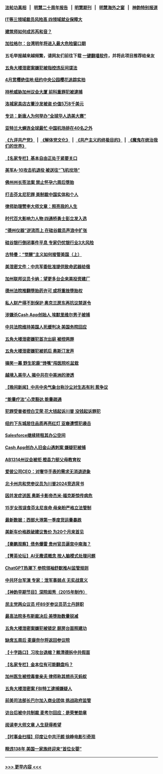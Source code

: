 #### [法轮功真相](https://github.com/gfw-breaker/truth/blob/master/README.md?t=0) &nbsp;&nbsp;|&nbsp;&nbsp; [明慧二十周年报告](https://github.com/gfw-breaker/mh-reports/blob/master/README.md?t=0) &nbsp;&nbsp;|&nbsp;&nbsp;[明慧期刊](https://github.com/gfw-breaker/mh-qikan) &nbsp;&nbsp;|&nbsp;&nbsp; [明慧海外之窗](https://github.com/gfw-breaker/mh-news/blob/master/README.md?t=0) &nbsp;&nbsp;|&nbsp;&nbsp; [神韵特别报道](https://github.com/gfw-breaker/mh-news/blob/master/shenyun.md?t=0)
#### [IT等三领域裁员风险高 四领域就业保障大](../pages/nsc412/n13973128.md?t=04150943) 
#### [建筑师如何成苏芮和音？](../pages/nsc412/n13973211.md?t=04150943) 
#### [加拉格尔：台湾明年将进入最大危险窗口期](../pages/nsc412/n13973088.md?t=04150943) 
#### 五毛举报越来越频繁，请网友们前往下载 [一键翻墙软件](https://github.com/gfw-breaker/ssr-accounts)，并将此项目推荐给亲友
#### [五角大楼泄密案嫌犯被指控违反间谍法](../pages/nsc412/n13973177.md?t=04150943) 
#### [4月赏樱绝佳地 纽约中央公园樱花追踪实拍](../pages/nsc412/n13973123.md?t=04150943) 
#### [持枪威胁加州议会大厦 前科重罪犯被逮捕](../pages/nsc412/n13973186.md?t=04150943) 
#### [洛城家具店古董沙发被盗 价值5万8千美元](../pages/nsc412/n13973115.md?t=04150943) 
#### [专访：新唐人为何举办“全球华人选美大赛”](../pages/nsc412/n13973089.md?t=04150943) 
#### [亚特兰大蝉连全球最忙  中国机场排在40名之外](../pages/nsc412/n13973137.md?t=04150943) 
#### [《九评共产党》](https://github.com/begood0513/9ping.md/blob/master/README.md) &nbsp;|&nbsp; [《解体党文化》](../../../../jtdwh.md/blob/master/README.md)  &nbsp;|&nbsp; [《共产主义的终极目的》](../../../../gczydzjmd.md/blob/master/README.md) &nbsp;|&nbsp; [《魔鬼在统治我们的世界》](../../../../mgztzwmdsj.md/blob/master/README.md) 
#### [【名家专栏】基本自由正处于紧要关口](../pages/nsc412/n13971242.md?t=04150943) 
#### [美军A-10攻击机退役 被送往“飞机坟场”](../pages/nsc412/n13973050.md?t=04150943) 
#### [佛州州长签法案 禁止怀孕六周后堕胎](../pages/nsc412/n13973001.md?t=04150943) 
#### [打击芬太尼犯罪 美制裁中国实体和个人](../pages/nsc412/n13973042.md?t=04150943) 
#### [律师助理赞李大师文章：照亮我的人生](../pages/nsc412/n13969915.md?t=04150943) 
#### [时代百大影响力人物 四通桥勇士彭立发入选](../pages/nsc412/n13973026.md?t=04150943) 
#### [“德州仪器”逆流而上 在硅谷裁员声浪中扩张](../pages/nsc412/n13972657.md?t=04150943) 
#### [硅谷银行倒闭事件平息 专家仍忧银行业3大风险](../pages/nsc412/n13972577.md?t=04150943) 
#### [古特曼：“觉醒”主义如何接管美国（上）](../pages/nsc412/n13972534.md?t=04150943) 
#### [美泄密文件：中共军委批准提供致命武器给俄](../pages/nsc412/n13973043.md?t=04150943) 
#### [加州联邦议员卡纳：望更多台企来美投资建厂](../pages/nsc412/n13972640.md?t=04150943) 
#### [德州法院推翻堕胎药许可 或将重挫堕胎权](../pages/nsc412/n13972646.md?t=04150943) 
#### [私人财产得不到保护 奥克兰房东再抗议禁逐令](../pages/nsc412/n13972601.md?t=04150943) 
#### [涉嫌杀Cash App创始人 埃默里维尔男子被捕](../pages/nsc412/n13972607.md?t=04150943) 
#### [中共法院维持美国人死缓判决 美国务院回应](../pages/nsc412/n13973017.md?t=04150943) 
#### [五角大楼泄密嫌犯首次出庭 被控两罪](../pages/nsc412/n13973025.md?t=04150943) 
#### [五角大楼泄密嫌犯被抓后 奥斯汀发声](../pages/nsc412/n13972954.md?t=04150943) 
#### [搞笑一幕 野生驼鹿“馋嘴”闯医院吃盆栽](../pages/nsc412/n13972738.md?t=04150943) 
#### [越境入美华人 揭中共在中美洲的渗透](../pages/nsc412/n13972592.md?t=04150943) 
#### [【晚间新闻】中共中央气象台称沙尘对生态有利 惹争议](../pages/nsc412/n13972317.md?t=04150943) 
#### [“能量疗法”心灵豁达  能量疏通](../pages/nsc412/n13972689.md?t=04150943) 
#### [犯罪受害者控白艾荣 花大钱起诉川普 没钱起诉罪犯](../pages/nsc412/n13972530.md?t=04150943) 
#### [纽约下东城居住品质再亮红灯 亚裔遭惯犯袭击](../pages/nsc412/n13972532.md?t=04150943) 
#### [Salesforce继续转租其办公空间](../pages/nsc412/n13972620.md?t=04150943) 
#### [Cash App创办人旧金山遇刺案 嫌疑犯被捕](../pages/nsc412/n13972544.md?t=04150943) 
#### [AB1314州议会被拒 橙县力挺父母教育权](../pages/nsc412/n13972546.md?t=04150943) 
#### [爱彼公司CEO：对奢华手表的需求无消退迹象](../pages/nsc412/n13972440.md?t=04150943) 
#### [北卡州共和党参议员为川普2024竞选背书](../pages/nsc412/n13972454.md?t=04150943) 
#### [因并发症送医 奥斯卡影帝杰米‧福克斯惊传病危](../pages/nsc412/n13972370.md?t=04150943) 
#### [15岁女孩误食芬太尼丧命 母亲盼严格立法管制](../pages/nsc412/n13972461.md?t=04150943) 
#### [最新数据：西部大港第一季度货运量暴跌](../pages/nsc412/n13972451.md?t=04150943) 
#### [美新车价格跌破建议售价 为20个月来首见](../pages/nsc412/n13972384.md?t=04150943) 
#### [【秦鹏观察】债务爆雷 贵州官员逼宫中南海？](../pages/nsc412/n13972378.md?t=04150943) 
#### [【菁英论坛】AI无撒谎概念 按人脑模式处理问题](../pages/nsc412/n13972340.md?t=04150943) 
#### [ChatGPT热潮下 参院领袖舒默推AI监管规则](../pages/nsc412/n13972342.md?t=04150943) 
#### [中共环台军演 专家：泄军事弱点 无实战意义](../pages/nsc412/n13971468.md?t=04150943) 
#### [【神韵早期节目】深院闺秀（2015年制作）](../pages/nsc412/n13972224.md?t=04150943) 
#### [民主党两众议员 吁89岁参议员范士丹辞职](../pages/nsc412/n13972348.md?t=04150943) 
#### [最高法院多布斯裁决后 美堕胎数量锐减](../pages/nsc412/n13972283.md?t=04150943) 
#### [五角大楼泄密案嫌犯被锁定 厨房台面照建功](../pages/nsc412/n13972305.md?t=04150943) 
#### [缺席五周后 麦康奈尔将返回参议院](../pages/nsc412/n13972296.md?t=04150943) 
#### [【十字路口】习攻台退缩？赖清德拆中共假面](../pages/nsc412/n13972261.md?t=04150943) 
#### [【名家专栏】金本位有可能翻盘吗？](../pages/nsc412/n13971975.md?t=04150943) 
#### [加州医生被控毒害亲夫 律师称其想杀灭蚂蚁](../pages/nsc412/n13972326.md?t=04150943) 
#### [五角大楼泄密案 FBI特工逮捕嫌疑人](../pages/nsc412/n13972291.md?t=04150943) 
#### [前美司法部长巴尔加入商业团体 挑战政府监管](../pages/nsc412/n13972194.md?t=04150943) 
#### [访台后被中共制裁 麦考尔回应：是荣誉勋章](../pages/nsc412/n13972263.md?t=04150943) 
#### [阅读李大师文章 人生获得希望](../pages/nsc412/n13971466.md?t=04150943) 
#### [【时事金扫描】印度让中共汗颜 徐峥电影引奇观](../pages/nsc412/n13972126.md?t=04150943) 
#### [睽违138年 美国一家族终迎来“首位女婴”](../pages/nsc412/n13971051.md?t=04150943) 

----
#### [ >>> 更早内容 <<< ](../indexes/nsc412-earlier.md)
